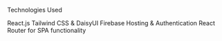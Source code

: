 Technologies Used


React.js
Tailwind CSS & DaisyUI
Firebase Hosting & Authentication
React Router for SPA functionality